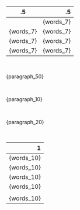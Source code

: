 <br>

|.5|.5        |
|----|-------:|
||{words_7}|
|{words_7}|{words_7}|
|{words_7}|{words_7}|
|{words_7}|{words_7}|

<br>

{paragraph_50}

<br>

{paragraph_10}

<br>

{paragraph_20}

<br>

|1         |
|---------:|
|{words_10}|
|{words_10}|
|{words_10}|
|{words_10}|
||
|{words_10}|
